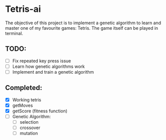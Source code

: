# Tetris-ai

The objective of this project is to implement a genetic algorithm to learn and master one of my favourite games: Tetris.
The game itself can be played in terminal.

## TODO:

- [ ] Fix repeated key press issue
- [ ] Learn how genetic algorithms work 
- [ ] Implement and train a genetic algorithm

## Completed:
- [X] Working tetris
- [X] getMoves
- [X] getScore (fitness function)
- [ ] Genetic Algorithm:
	- [ ] selection
	- [ ] crossover
	- [ ] mutation
